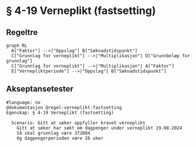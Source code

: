 # § 4-19 Verneplikt (fastsetting)

## Regeltre

```mermaid
graph RL
  A["Faktor"] -->|"Oppslag"| B["Søknadstidspunkt"]
  C["Grunnlag for verneplikt"] -->|"Multiplikasjon"| D["Grunnbeløp for grunnlag"]
  C["Grunnlag for verneplikt"] -->|"Multiplikasjon"| A["Faktor"]
  E["Vernepliktperiode"] -->|"Oppslag"| B["Søknadstidspunkt"]
```

## Akseptansetester

```gherkin
#language: no
@dokumentasjon @regel-verneplikt-fastsetting
Egenskap: § 4-19 Verneplikt (fastsetting)

  Scenario: Gitt at søker oppfyller kravet verneplikt
    Gitt at søker har søkt om dagpenger under verneplikt 19.08.2024
    Så skal grunnlag være 372084
    Og dagpengerperioden være 26 uker
``` 